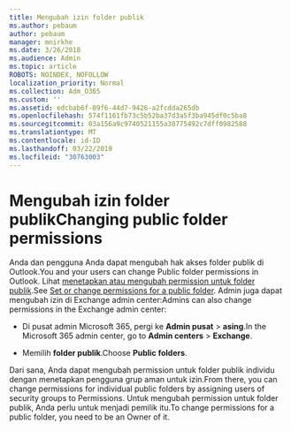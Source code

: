 ```yaml
---
title: Mengubah izin folder publik
ms.author: pebaum
author: pebaum
manager: mnirkhe
ms.date: 3/26/2018
ms.audience: Admin
ms.topic: article
ROBOTS: NOINDEX, NOFOLLOW
localization_priority: Normal
ms.collection: Adm_O365
ms.custom: ''
ms.assetid: edcbab6f-09f6-44d7-9426-a2fcdda265db
ms.openlocfilehash: 574f1161fb73c5b52ba37d3a5f3ba945df0c5ba8
ms.sourcegitcommit: 03a156a9c9740521155a30775492c7dff0982588
ms.translationtype: MT
ms.contentlocale: id-ID
ms.lasthandoff: 03/22/2019
ms.locfileid: "30763003"
---
```

# <a name="changing-public-folder-permissions"></a><span data-ttu-id="61709-102">Mengubah izin folder publik</span><span class="sxs-lookup"><span data-stu-id="61709-102">Changing public folder permissions</span></span>

<span data-ttu-id="61709-103">Anda dan pengguna Anda dapat mengubah hak akses folder publik di Outlook.</span><span class="sxs-lookup"><span data-stu-id="61709-103">You and your users can change Public folder permissions in Outlook.</span></span> <span data-ttu-id="61709-104">Lihat [menetapkan atau mengubah permission untuk folder publik](https://support.office.com/article/set-or-change-permissions-for-a-public-folder-b2e0440c-7873-48ec-9ff2-b1a20b723005).</span><span class="sxs-lookup"><span data-stu-id="61709-104">See [Set or change permissions for a public folder](https://support.office.com/article/set-or-change-permissions-for-a-public-folder-b2e0440c-7873-48ec-9ff2-b1a20b723005).</span></span> <span data-ttu-id="61709-105">Admin juga dapat mengubah izin di Exchange admin center:</span><span class="sxs-lookup"><span data-stu-id="61709-105">Admins can also change permissions in the Exchange admin center:</span></span>
  
- <span data-ttu-id="61709-106">Di pusat admin Microsoft 365, pergi ke **Admin pusat** \> **asing**.</span><span class="sxs-lookup"><span data-stu-id="61709-106">In the Microsoft 365 admin center, go to **Admin centers** \> **Exchange**.</span></span>
    
- <span data-ttu-id="61709-107">Memilih **folder publik**.</span><span class="sxs-lookup"><span data-stu-id="61709-107">Choose **Public folders**.</span></span>
    
<span data-ttu-id="61709-108">Dari sana, Anda dapat mengubah permission untuk folder publik individu dengan menetapkan pengguna grup aman untuk izin.</span><span class="sxs-lookup"><span data-stu-id="61709-108">From there, you can change permissions for individual public folders by assigning users of security groups to Permissions.</span></span> <span data-ttu-id="61709-109">Untuk mengubah permission untuk folder publik, Anda perlu untuk menjadi pemilik itu.</span><span class="sxs-lookup"><span data-stu-id="61709-109">To change permissions for a public folder, you need to be an Owner of it.</span></span>
  

